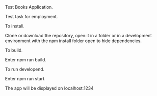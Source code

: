 Test Books Application.

Test task for employment.

To install.

Clone or download the repository, open it in a folder or in a development environment with the npm install folder open to hide dependencies.

To build.

Enter npm run build.

To run developend.

Enter npm run start.

The app will be displayed on localhost:1234 